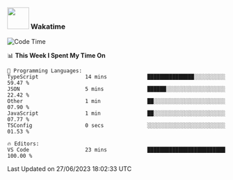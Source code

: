 ### <img src="https://media.giphy.com/media/VgCDAzcKvsR6OM0uWg/giphy.gif" width="50"> Wakatime

  <!--START_SECTION:waka-->
![Code Time](http://img.shields.io/badge/Code%20Time-1%2C412%20hrs%2016%20mins-blue)

📊 **This Week I Spent My Time On** 

```text
💬 Programming Languages: 
TypeScript               14 mins             ███████████████░░░░░░░░░░   59.47 % 
JSON                     5 mins              ██████░░░░░░░░░░░░░░░░░░░   22.42 % 
Other                    1 min               ██░░░░░░░░░░░░░░░░░░░░░░░   07.90 % 
JavaScript               1 min               ██░░░░░░░░░░░░░░░░░░░░░░░   07.77 % 
TSConfig                 0 secs              ░░░░░░░░░░░░░░░░░░░░░░░░░   01.53 % 

🔥 Editors: 
VS Code                  23 mins             █████████████████████████   100.00 % 
```


 Last Updated on 27/06/2023 18:02:33 UTC
<!--END_SECTION:waka-->

